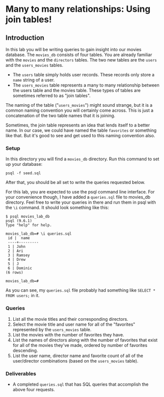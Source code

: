 # Many to many relationships: Using join tables!

## Introduction

In this lab you will be writing queries to gain insight into our movies database. The `movies_db` consists of four tables. You are already familiar with the `movies` and the `directors` tables. The two new tables are the `users` and the `users_movies` tables.

- The `users` table simply holds user records. These records only store a `name` string of a user. 
- The `users_movies` table represents a many to many relationship between the users table and the movies table. These types of tables are sometimes referred to as "join tables". 

The naming of the table ("`users_movies`") might sound strange, but it is a common naming convention you will certainly come across. This is just a concatenation of the two table names that it is joining. 

Sometimes, the join table represents an idea that lends itself to a better name. In our case, we could have named the table `favorites` or something like that. But it's good to see and get used to this naming convention also.

### Setup

In this directory you will find a `movies_db` directory. Run this command to set up your database:

```
psql -f seed.sql
```

After that, you should be all set to write the queries requested below.

For this lab, you are expected to use the psql command line interface. For your convenience though, I have added a `queries.sql` file to movies_db directory. Feel free to write your queries in there and run them in psql with the `\i` command. It should look something like this:

```
$ psql movies_lab_db
psql (9.6.1)
Type "help" for help.

movies_lab_db=# \i queries.sql
 id |  name
 ----+---------
 1 | John
 2 | Ari
 3 | Ramsey
 4 | Drew
 5 | J
 6 | Dominic
(6 rows)

movies_lab_db=#
```

As you can see, my `queries.sql` file probably had something like `SELECT * FROM users;` in it.

### Queries

1. List all the movie titles and their corresponding directors.
2. Select the movie title and user name for all of the "favorites" represented by the `users_movies` table.
3. List the movies with the number of favorites they have.
4. List the names of directors along with the number of favorites that exist for all of the movies they've made, ordered by number of favorites descending.
5. List the user name, director name and favorite count of all of the user/director combinations (based on the `users_movies` table).

### Deliverables

- A completed `queries.sql` that has SQL queries that accomplish the above four requests.
